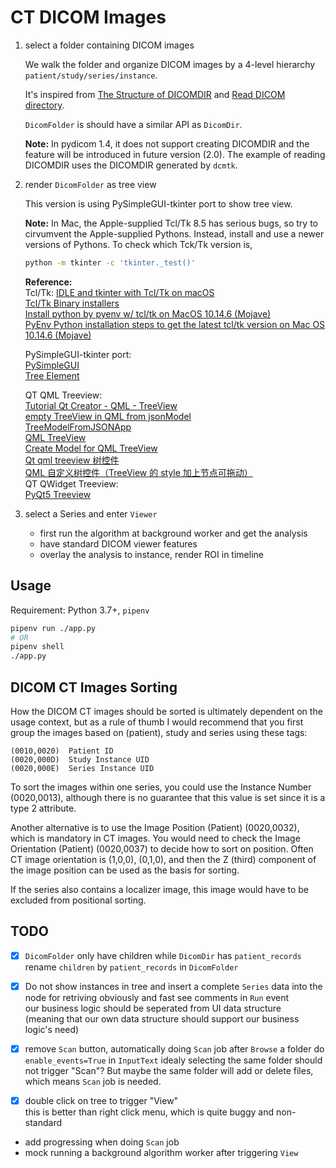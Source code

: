 # CT DICOM Images

1. select a folder containing DICOM images

   We walk the folder and organize DICOM images by a 4-level hierarchy `patient/study/series/instance`.

   It's inspired from [The Structure of DICOMDIR](https://www.medicalconnections.co.uk/kb/DICOMDIR/) and [Read DICOM directory](https://pydicom.github.io/pydicom/stable/auto_examples/input_output/plot_read_dicom_directory.html).

   `DicomFolder` is should have a similar API as `DicomDir`.

   **Note:** In pydicom 1.4, it does not support creating DICOMDIR and the feature will be introduced in future version (2.0). The example of reading DICOMDIR uses the DICOMDIR generated by `dcmtk`.

2. render `DicomFolder` as tree view

   This version is using PySimpleGUI-tkinter port to show tree view.

   **Note:** In Mac, the Apple-supplied Tcl/Tk 8.5 has serious bugs, so try to cirvumvent the Apple-supplied Pythons. Instead, install and use a newer versions of Pythons.
   To check which Tck/Tk version is,

   ```sh
   python -m tkinter -c 'tkinter._test()'
   ```

   **Reference:**  
   Tcl/Tk:
   [IDLE and tkinter with Tcl/Tk on macOS](https://www.python.org/download/mac/tcltk/)  
   [Tcl/Tk Binary installers](http://tcl.tk/software/tcltk/bindist.html)  
   [Install python by pyenv w/ tcl/tk on MacOS 10.14.6 (Mojave)](https://medium.com/@azuryn/install-python-by-pyenv-w-tcl-tk-on-macos-10-14-6-mojave-14fde5351f53)  
   [PyEnv Python installation steps to get the latest tcl/tk version on Mac OS 10.14.6 (Mojave)](https://github.com/pyenv/pyenv/issues/1375#issuecomment-524280004)  

   PySimpleGUI-tkinter port:  
   [PySimpleGUI](https://github.com/PySimpleGUI/PySimpleGUI)  
   [Tree Element](https://github.com/PySimpleGUI/PySimpleGUI#tree-element)

   QT QML Treeview:  
   [Tutorial Qt Creator - QML - TreeView](https://www.youtube.com/watch?v=J_jMDro3sMg)  
   [empty TreeView in QML from jsonModel](https://github.com/eyllanesc/stackoverflow/tree/master/questions/50007170)  
   [TreeModelFromJSONApp](https://gitlab.com/eska2000/TreeModelFromJSONApp)  
   [QML TreeView](https://ruedigergad.com/2011/08/14/qml-treeview/)  
   [Create Model for QML TreeView](https://stackoverflow.com/questions/45166367/create-model-for-qml-treeview)  
   [Qt qml treeview 树控件](https://www.cnblogs.com/surfsky/p/4309299.html)  
   [QML 自定义树控件（TreeView 的 style 加上节点可拖动）](https://blog.csdn.net/weixin_40912639/article/details/83962250)  
   QT QWidget Treeview:  
   [PyQt5 Treeview](https://pythonspot.com/pyqt5-treeview/)

3. select a Series and enter `Viewer`

   - first run the algorithm at background worker and get the analysis
   - have standard DICOM viewer features
   - overlay the analysis to instance, render ROI in timeline

## Usage

Requirement: Python 3.7+, `pipenv`

```sh
pipenv run ./app.py
# OR
pipenv shell
./app.py
```

## DICOM CT Images Sorting

How the DICOM CT images should be sorted is ultimately dependent on the usage context, but as a rule of thumb I would recommend that you first group the images based on (patient), study and series using these tags:

```
(0010,0020)  Patient ID
(0020,000D)  Study Instance UID
(0020,000E)  Series Instance UID
```

To sort the images within one series, you could use the Instance Number (0020,0013), although there is no guarantee that this value is set since it is a type 2 attribute.

Another alternative is to use the Image Position (Patient) (0020,0032), which is mandatory in CT images. You would need to check the Image Orientation (Patient) (0020,0037) to decide how to sort on position. Often CT image orientation is (1,0,0), (0,1,0), and then the Z (third) component of the image position can be used as the basis for sorting.

If the series also contains a localizer image, this image would have to be excluded from positional sorting.

## TODO

- [x] `DicomFolder` only have children while `DicomDir` has `patient_records`
  rename `children` by `patient_records` in `DicomFolder`

- [x] Do not show instances in tree and insert a complete `Series` data into the node for retriving obviously and fast
  see comments in `Run` event  
  our business logic should be seperated from UI data structure  
  (meaning that our own data structure should support our business logic's need)

- [x] remove `Scan` button, automatically doing `Scan` job after `Browse` a folder
  do `enable_events=True` in `InputText`
  idealy selecting the same folder should not trigger "Scan"? But maybe the same folder will add or delete files, which means `Scan` job is needed.

- [x] double click on tree to trigger "View"  
  this is better than right click menu, which is quite buggy and non-standard

- add progressing when doing `Scan` job  
- mock running a background algorithm worker after triggering `View`  
